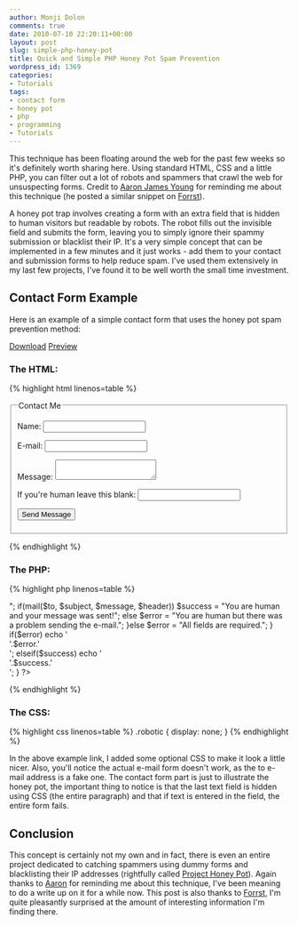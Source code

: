 ```yaml
---
author: Monji Dolon
comments: true
date: 2010-07-10 22:20:11+00:00
layout: post
slug: simple-php-honey-pot
title: Quick and Simple PHP Honey Pot Spam Prevention
wordpress_id: 1369
categories:
- Tutorials
tags:
- contact form
- honey pot
- php
- programming
- Tutorials
---
```


This technique has been floating around the web for the past few weeks so it's definitely worth sharing here.  Using standard HTML, CSS and a little PHP, you can filter out a lot of robots and spammers that crawl the web for unsuspecting forms.  Credit to [Aaron James Young](http://www.aaronjamesyoung.com/) for reminding me about this technique (he posted a similar snippet on [Forrst](http://forrst.com/)).

A honey pot trap involves creating a form with an extra field that is hidden to human visitors but readable by robots.  The robot fills out the invisible field and submits the form, leaving you to simply ignore their spammy submission or blacklist their IP.  It's a very simple concept that can be implemented in a few minutes and it just works - add them to your contact and submission forms to help reduce spam.  I've used them extensively in my last few projects, I've found it to be well worth the small time investment.

## Contact Form Example

Here is an example of a simple contact form that uses the honey pot spam prevention method:
<div class="download">
  <a href="http://demos.devgrow.com/honeypot/honeypot.zip" class="primary">Download</a>
  <a href="http://demos.devgrow.com/honeypot/" class="secondary">Preview</a>
</div>

### The HTML:

{% highlight html linenos=table %}
<form method="post" action="">
  <fieldset>
    <legend>Contact Me</legend>
    <p>
      <label>Name:</label>
      <input name="name" type="text" id="name" />
    </p>
    <p>
      <label>E-mail:</label>
      <input name="email" type="text" id="email" />
    </p>
    <p>
      <label>Message:</label>
      <textarea name="message" id="message"></textarea>
    </p>
    <!-- The following field is for robots only, invisible to humans: -->
    <p class="robotic" id="pot">
      <label>If you're human leave this blank:</label>
      <input name="robotest" type="text" id="robotest" class="robotest" />
    </p>
    <p>
      <input type="submit" value="Send Message" class="submit" />
    </p>
  </fieldset>
</form>
{% endhighlight %}

### The PHP:

{% highlight php linenos=table %}
<?php
  if($_POST){
    $to = 'your-email-here@gmail.com';
    $subject = 'Contact Form Submission';
    $from_name = $_POST['name'];
    $from_email = $_POST['email'];
    $message = $_POST['message'];
    $robotest = $_POST['robotest'];
    if($robotest)
      $error = "You are a gutless robot.";
    else{
      if($from_name && $from_email && $message){
        $header = "From: $from_name <$from_email>";
        if(mail($to, $subject, $message, $header))
          $success = "You are human and your message was sent!";
        else
          $error = "You are human but there was a problem sending the e-mail.";
      }else
        $error = "All fields are required.";
    }
    if($error)
      echo '<div class="msg error">'.$error.'</div>';
    elseif($success)
      echo '<div class="msg success">'.$success.'</div>';
  }
?>
{% endhighlight %}

### The CSS:

{% highlight css linenos=table %}
.robotic { display: none; }
{% endhighlight %}

In the above example link, I added some optional CSS to make it look a little nicer.  Also, you'll notice the actual e-mail form doesn't work, as the to e-mail address is a fake one.  The contact form part is just to illustrate the honey pot, the important thing to notice is that the last text field is hidden using CSS (the entire paragraph) and that if text is entered in the field, the entire form fails.

## Conclusion

This concept is certainly not my own and in fact, there is even an entire project dedicated to catching spammers using dummy forms and blacklisting their IP addresses (rightfully called [Project Honey Pot](http://www.projecthoneypot.org/)).  Again thanks to [Aaron](http://www.aaronjamesyoung.com/) for reminding me about this technique, I've been meaning to do a write up on it for a while now.  This post is also thanks to [Forrst](http://forrst.com/), I'm quite pleasantly surprised at the amount of interesting information I'm finding there.